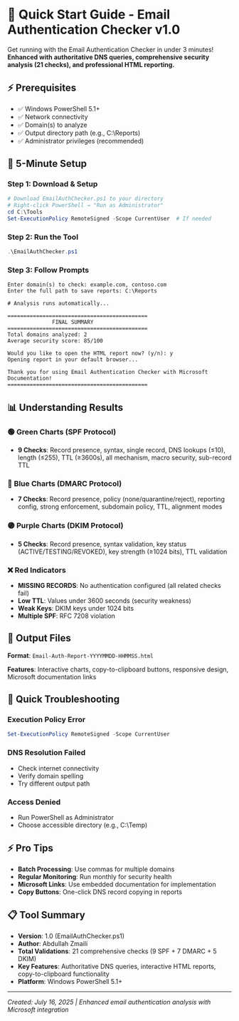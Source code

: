 # 🚀 Quick Start Guide - Email Authentication Checker v1.0

Get running with the Email Authentication Checker in under 3 minutes! **Enhanced with authoritative DNS queries, comprehensive security analysis (21 checks), and professional HTML reporting.**

## ⚡ Prerequisites

- ✅ Windows PowerShell 5.1+ 
- ✅ Network connectivity
- ✅ Domain(s) to analyze
- ✅ Output directory path (e.g., C:\Reports)
- ✅ Administrator privileges (recommended)

## 🎯 5-Minute Setup

### Step 1: Download & Setup
```powershell
# Download EmailAuthChecker.ps1 to your directory
# Right-click PowerShell → "Run as Administrator"
cd C:\Tools
Set-ExecutionPolicy RemoteSigned -Scope CurrentUser  # If needed
```

### Step 2: Run the Tool
```powershell
.\EmailAuthChecker.ps1
```

### Step 3: Follow Prompts
```
Enter domain(s) to check: example.com, contoso.com
Enter the full path to save reports: C:\Reports

# Analysis runs automatically...

============================================
              FINAL SUMMARY
============================================
Total domains analyzed: 2
Average security score: 85/100

Would you like to open the HTML report now? (y/n): y
Opening report in your default browser...

Thank you for using Email Authentication Checker with Microsoft Documentation!
============================================
```

## 📊 Understanding Results

### 🟢 Green Charts (SPF Protocol)
- **9 Checks**: Record presence, syntax, single record, DNS lookups (≤10), length (≤255), TTL (≥3600s), all mechanism, macro security, sub-record TTL

### 🔵 Blue Charts (DMARC Protocol) 
- **7 Checks**: Record presence, policy (none/quarantine/reject), reporting config, strong enforcement, subdomain policy, TTL, alignment modes

### 🟣 Purple Charts (DKIM Protocol)
- **5 Checks**: Record presence, syntax validation, key status (ACTIVE/TESTING/REVOKED), key strength (≥1024 bits), TTL validation

### ❌ Red Indicators
- **MISSING RECORDS**: No authentication configured (all related checks fail)
- **Low TTL**: Values under 3600 seconds (security weakness)
- **Weak Keys**: DKIM keys under 1024 bits
- **Multiple SPF**: RFC 7208 violation

## 📁 Output Files

**Format**: `Email-Auth-Report-YYYYMMDD-HHMMSS.html`

**Features**: Interactive charts, copy-to-clipboard buttons, responsive design, Microsoft documentation links

## 🔧 Quick Troubleshooting

### Execution Policy Error
```powershell
Set-ExecutionPolicy RemoteSigned -Scope CurrentUser
```

### DNS Resolution Failed
- Check internet connectivity
- Verify domain spelling
- Try different output path

### Access Denied
- Run PowerShell as Administrator
- Choose accessible directory (e.g., C:\Temp)

## ⚡ Pro Tips

- **Batch Processing**: Use commas for multiple domains
- **Regular Monitoring**: Run monthly for security health
- **Microsoft Links**: Use embedded documentation for implementation
- **Copy Buttons**: One-click DNS record copying in reports

## 📋 Tool Summary

- **Version**: 1.0 (EmailAuthChecker.ps1)
- **Author**: Abdullah Zmaili
- **Total Validations**: 21 comprehensive checks (9 SPF + 7 DMARC + 5 DKIM)
- **Key Features**: Authoritative DNS queries, interactive HTML reports, copy-to-clipboard functionality
- **Platform**: Windows PowerShell 5.1+

---
*Created: July 16, 2025 | Enhanced email authentication analysis with Microsoft integration*

